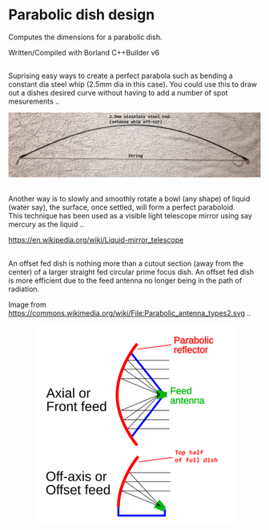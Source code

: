 # Parabolic dish design
Computes the dimensions for a parabolic dish.

Written/Compiled with Borland C++Builder v6

##

Suprising easy ways to create a perfect parabola such as bending a constant dia steel whip (2.5mm dia in this case).
You could use this to draw out a dishes desired curve without having to add a number of spot mesurements ..

<div align="center">
<img src="/Bent_steel_rod.png">
</div>

<br />

Another way is to slowly and smoothly rotate a bowl (any shape) of liquid (water say), the surface, once settled, will form a perfect paraboloid.
<br />
This technique has been used as a visible light telescope mirror using say mercury as the liquid ..

https://en.wikipedia.org/wiki/Liquid-mirror_telescope

##

An offset fed dish is nothing more than a cutout section (away from the center) of a larger straight fed circular prime focus dish. An offset fed dish is more efficient due to the feed antenna no longer being in the path of radiation.

Image from https://commons.wikimedia.org/wiki/File:Parabolic_antenna_types2.svg ..

<div align="center">
<img src="/Offset_feed.png" width="400">
</div>
